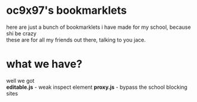 # oc9x97's bookmarklets
here are just a bunch of bookmarklets i have made for my school, because shi be crazy  
these are for all my friends out there, talking to you jace.

# what we have?
well we got  
**editable.js** - weak inspect element
**proxy.js** - bypass the school blocking sites
